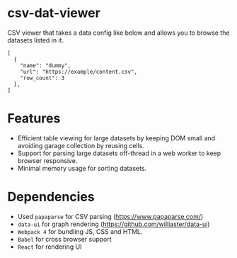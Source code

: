 # csv-dat-viewer

CSV viewer that takes a data config like below and allows you to browse the datasets listed in it.

```
[
  {
    "name": "dummy",
    "url": "https://example/content.csv",
    "row_count": 3
  },
]
```

# Features

- Efficient table viewing for large datasets by keeping DOM small and avoiding garage collection by reusing cells.
- Support for parsing large datasets off-thread in a web worker to keep browser responsive.
- Minimal memory usage for sorting datasets.

# Dependencies

- Used `papaparse` for CSV parsing (https://www.papaparse.com/)
- `data-ui` for graph rendering (https://github.com/williaster/data-ui)
- `Webpack 4` for bundling JS, CSS and HTML.
- `Babel` for cross browser support
- `React` for rendering UI